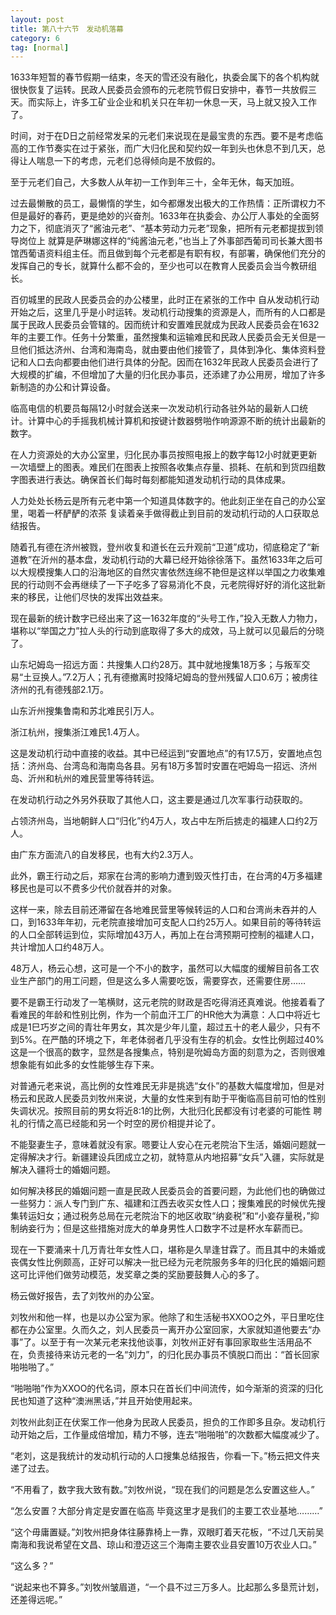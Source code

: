 ```yaml
---
layout: post
title: 第八十六节　发动机落幕
category: 6
tag: [normal]
---
```


1633年短暂的春节假期一结束，冬天的雪还没有融化，执委会属下的各个机构就很快恢复了运转。民政人民委员会颁布的元老院节假日安排中，春节一共放假三天。而实际上，许多工矿业企业和机关只在年初一休息一天，马上就又投入工作了。

时间，对于在D日之前经常发呆的元老们来说现在是最宝贵的东西。要不是考虑临高的工作节奏实在过于紧张，而广大归化民和契约奴一年到头也休息不到几天，总得让人喘息一下的考虑，元老们总得倾向是不放假的。

至于元老们自己，大多数人从年初一工作到年三十，全年无休，每天加班。

过去最懒散的员工，最懒惰的学生，如今都爆发出极大的工作热情：正所谓权力不但是最好的春药，更是绝妙的兴奋剂。1633年在执委会、办公厅人事处的全面努力之下，彻底消灭了“酱油元老”、“基本劳动力元老”现象，把所有元老都提拔到领导岗位上 就算是萨琳娜这样的“纯酱油元老，”也当上了外事部西葡司司长兼大图书馆西葡语资料组主任。而且做到每个元老都是有职有权，有部署，确保他们充分的发挥自己的专长，就算什么都不会的，至少也可以在教育人民委员会当今教研组长。

百仞城里的民政人民委员会的办公楼里，此时正在紧张的工作中 自从发动机行动开始之后，这里几乎是小时运转。发动机行动搜集的资源是人，而所有的人口都是属于民政人民委员会管辖的。因而统计和安置难民就成为民政人民委员会在1632年的主要工作。任务十分繁重，虽然搜集和运输难民和民政人民委员会无关但是一旦他们抵达济州、台湾和海南岛，就由要由他们接管了，具体到净化、集体资料登记和人口去向都要由他们进行具体的分配。因而在1632年民政人民委员会进行了大规模的扩编，不但增加了大量的归化民办事员，还添建了办公用房，增加了许多新制造的办公和计算设备。

临高电信的机要员每隔12小时就会送来一次发动机行动各驻外站的最新人口统计。计算中心的手摇我机械计算机和按键计数器劈啪作响源源不断的统计出最新的数字。

在人力资源处的大办公室里，归化民办事员按照电报上的数字每12小时就更更新一次墙壁上的图表。难民们在图表上按照各收集点存量、损耗、在航和到货四组数字图表进行表达。确保首长们每时每刻都能知道发动机行动的具体成果。

人力处处长杨云是所有元老中第一个知道具体数字的。他此刻正坐在自己的办公室里，喝着一杯酽酽的浓茶 复读着亲手做得截止到目前的发动机行动的人口获取总结报告。

随着孔有德在济州被戮，登州收复和道长在云升观前“卫道”成功，彻底稳定了“新道教”在沂州的基本盘，发动机行动的大幕已经开始徐徐落下。虽然1633年之后可以大规模搜集人口的沿海地区的自然灾害依然连绵不艳但是这样以举国之力收集难民的行动则不会再继续了一下子吃多了容易消化不良，元老院得好好的消化这批新来的移民，让他们尽快的发挥出效益来。

现在最新的统计数字已经出来了这一1632年度的“头号工作，”投入无数人力物力，堪称以“举国之力”拉人头的行动到底取得了多大的成效，马上就可以见最后的分晓了。

山东圮姆岛一招远方面：共搜集人口约28万。其中就地搜集18万多；与叛军交易“土豆换人。”7.2万人；孔有德撤离时投降圮姆岛的登州残留人口0.6万；被虏往济州的孔有德残部2.1万。

山东沂州搜集鲁南和苏北难民引万人。

浙江杭州，搜集浙江难民1.4万人。

这是发动机行动中直接的收益。其中已经运到“安置地点”的有17.5万，安置地点包括：济州岛、台湾岛和海南岛各县。另有18万多暂时安置在吧姆岛一招远、济州岛、沂州和杭州的难民营里等待转运。

在发动机行动之外另外获取了其他人口，这主要是通过几次军事行动获取的。

占领济州岛，当地朝鲜人口“归化”约4万人，攻占中左所后掳走的福建人口约2万人。

由广东方面流八的自发移民，也有大约2.3万人。

此外，霸王行动之后，郑家在台湾的影响力遭到毁灭性打击，在台湾的4万多福建移民也是可以不费多少代价就吞并的对象。

这样一来，除去目前还滞留在各地难民营里等候转运的人口和台湾尚未吞并的人口，到1633年年初，元老院直接增加可支配人口约25万人。如果目前的等待转运的人口全部转运到位，实际增加43万人，再加上在台湾预期可控制的福建人口，共计增加人口约48万人。

48万人，杨云心想，这可是一个不小的数字，虽然可以大幅度的缓解目前各工农业生产部门的用工问题，但是这么多人需要吃饭，需要穿衣，还需要住房……

要不是霸王行动发了一笔横财，这元老院的财政是否吃得消还真难说。他接着看了看难民的年龄和性别比例，作为一个前血汗工厂的HR他大为满意：人口中将近七成是1巳巧岁之间的青壮年男女，其次是少年儿童，超过五十的老人最少，只有不到5%。在严酷的环境之下，年老体弱者几乎没有生存的机会。女性比例超过40% 这是一个很高的数字，显然是各搜集点，特别是吮姆岛方面的刻意为之，否则很难想象能有如此多的女性能够生存下来。

对普通元老来说，高比例的女性难民无非是挑选“女仆”的基数大幅度增加，但是对杨云和民政人民委员刘牧州来说，大量的女性来到有助于平衡临高目前可怕的性别失调状况。按照目前的男女将近8:1的比例，大批归化民都没有讨老婆的可能性 聘礼的行情之高已经能和另一个时空的房价相提并论了。

不能娶妻生子，意味着就没有家。嗯要让人安心在元老院治下生活，婚姻问题就一定得解决才行。新疆建设兵团成立之初，就特意从内地招募“女兵”入疆，实际就是解决入疆将士的婚姻问题。

如何解决移民的婚姻问题一直是民政人民委员会的首要问题，为此他们也的确做过一些努力：派人专门到广东、福建和江西去收买女性人口；搜集难民的时候优先搜集转运妇女；通过税务总局在元老院治下的地区收取“纳妾税”和“小妾存量税，”抑制纳妾行为；但是这些措施对庞大的单身男性人口数字不过是杯水车薪而已。

现在一下要涌来十几万青壮年女性人口，堪称是久旱逢甘霖了。而且其中的未婚或丧偶女性比例颇高，正好可以解决一批已经为元老院服务多年的归化民的婚姻问题 这可比评他们做劳动模范，发奖章之类的奖励要鼓舞人心的多了。

杨云做好报告，去了刘牧州的办公室。

刘牧州和他一样，也是以办公室为家。他除了和生活秘书XXOO之外，平日里吃住都在办公室里。久而久之，刘人民委员一离开办公室回家，大家就知道他要去“办事”了。以至于有一次某元老来找他谈事，刘牧州正好有事回家取些生活用品不在，负责接待来访元老的一名“刘力”，的归化民办事员不慎脱口而出：“首长回家啪啪啪了。”

“啪啪啪”作为XXOO的代名词，原本只在首长们中间流传，如今渐渐的资深的归化民也知道了这种“澳洲黑话，”并且开始使用起来。

刘牧州此刻正在伏案工作一他身为民政人民委员，担负的工作即多且杂。发动机行动开始之后，工作量成倍增加，精力不够，连去“啪啪啪”的次数都大幅度减少了。

“老刘，这是我统计的发动机行动的人口搜集总结报告，你看一下。”杨云把文件夹递了过去。

“不用看了，数字我大致有数。”刘牧州说，“现在我们的问题是怎么安置这些人。”

“怎么安置？大部分肯定是安置在临高 毕竟这里才是我们的主要工农业基地………”

“这个毋庸置疑。”刘牧州把身体往藤靠椅上一靠，双眼盯着天花板，“不过几天前吴南海和我说希望在文昌、琼山和澄迈这三个海南主要农业县安置10万农业人口。”

“这么多？”

“说起来也不算多。”刘牧州皱眉道，“一个县不过三万多人。比起那么多垦荒计划，还差得远呢。”
